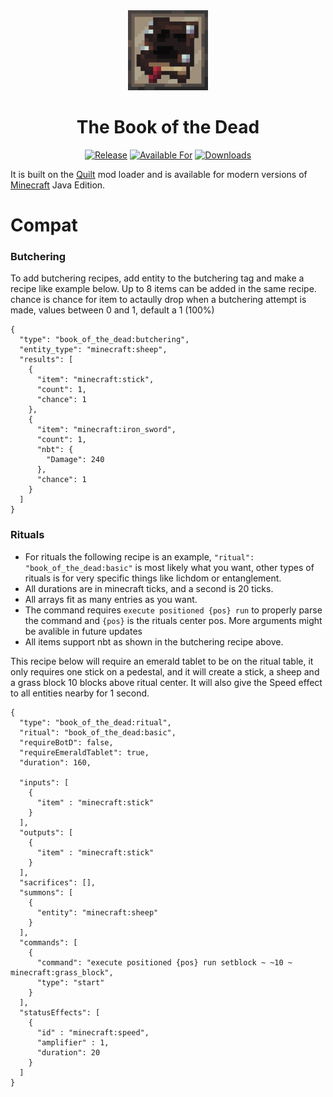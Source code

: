 <div align="center">

<img alt="The BotD Icon" src="src/main/resources/assets/book_of_the_dead/icon.png" width="128">

# The Book of the Dead

<!-- todo: replace 494721 with your CurseForge project id -->
[![Release](https://img.shields.io/github/v/release/mrsterner/TheBotD?style=for-the-badge&include_prereleases&sort=semver)][releases]
[![Available For](https://img.shields.io/badge/dynamic/json?label=Available%20For&style=for-the-badge&color=34aa2f&query=gameVersionLatestFiles%5B0%5D.gameVersion&url=https%3A%2F%2Faddons-ecs.forgesvc.net%2Fapi%2Fv2%2Faddon%2F494721)][curseforge]
[![Downloads](https://img.shields.io/badge/dynamic/json?label=Downloads&style=for-the-badge&color=f16436&query=downloadCount&url=https%3A%2F%2Faddons-ecs.forgesvc.net%2Fapi%2Fv2%2Faddon%2F494721)][curseforge:files]
</div>

It is built on the [Quilt][quilt] mod loader and is available for modern
versions of [Minecraft][minecraft] Java Edition.
# Compat

### Butchering
To add butchering recipes, add entity to the butchering tag and make a recipe like example below. Up to 8 items can be added in the same recipe. chance is chance for item to actaully drop when a butchering attempt is made, values between 0 and 1, default a 1 (100%)
```
{
  "type": "book_of_the_dead:butchering",
  "entity_type": "minecraft:sheep",
  "results": [
    {
      "item": "minecraft:stick",
      "count": 1,
      "chance": 1
    },
    {
      "item": "minecraft:iron_sword",
      "count": 1,
      "nbt": {
        "Damage": 240
      },
      "chance": 1
    }
  ]
}
```
### Rituals
* For rituals the following recipe is an example, ``"ritual": "book_of_the_dead:basic"`` is most likely what you want, other types of rituals is for very specific things like lichdom or entanglement.
* All durations are in minecraft ticks, and a second is 20 ticks.
* All arrays fit as many entries as you want.
* The command requires ``execute positioned {pos} run`` to properly parse the command and ``{pos}`` is the rituals center pos. More arguments might be avalible in future updates
* All items support nbt as shown in the butchering recipe above.

This recipe below will require an emerald tablet to be on the ritual table, it only requires one stick on a pedestal, and it will create a stick, a sheep and a grass block 10 blocks above ritual center. It will also give the Speed effect to all entities nearby for 1 second.
```
{
  "type": "book_of_the_dead:ritual",
  "ritual": "book_of_the_dead:basic",
  "requireBotD": false,
  "requireEmeraldTablet": true,
  "duration": 160,

  "inputs": [
    {
      "item" : "minecraft:stick"
    }
  ],
  "outputs": [
    {
      "item" : "minecraft:stick"
    }
  ],
  "sacrifices": [],
  "summons": [
    {
      "entity": "minecraft:sheep"
    }
  ],
  "commands": [
    {
      "command": "execute positioned {pos} run setblock ~ ~10 ~ minecraft:grass_block",
      "type": "start"
    }
  ],
  "statusEffects": [
    {
      "id" : "minecraft:speed",
      "amplifier" : 1,
      "duration": 20
    }
  ]
}

```

[curseforge]: https://curseforge.com/minecraft/mc-mods/book_of_the_dead/files
[curseforge:files]: https://curseforge.com/minecraft/mc-mods/book_of_the_dead/files
[quilt]: https://quiltmc.org/
[minecraft]: https://minecraft.net/
[releases]: https://github.com/mrsterner/TheBotD/releases
[mrsterner]: https://github.com/mrsterner
